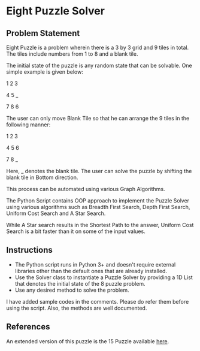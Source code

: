 # Eight Puzzle Solver

## Problem Statement

Eight Puzzle is a problem wherein there is a 3 by 3 grid and 9 tiles in total.
The tiles include numbers from 1 to 8 and a blank tile.

The initial state of the puzzle is any random state that can be solvable. One simple example is given below:

1 2 3

4 5 _

7 8 6

The user can only move Blank Tile so that he can arrange the 9 tiles in the following manner:

1 2 3

4 5 6

7 8 _

Here, _ denotes the blank tile. The user can solve the puzzle by shifting the blank tile in Bottom direction.

This process can be automated using various Graph Algorithms. 

The Python Script contains OOP approach to implement the Puzzle Solver using various algorithms such as Breadth First Search, Depth First Search, Uniform Cost Search and A Star Search.

While A Star search results in the Shortest Path to the answer, Uniform Cost Search is a bit faster than it on some of the input values.

## Instructions

- The Python script runs in Python 3+ and doesn't require external libraries other than the default ones that are already installed.
- Use the Solver class to instantiate a Puzzle Solver by providing a 1D List that denotes the initial state of the 8 puzzle problem.
- Use any desired method to solve the problem.

I have added sample codes in the comments. Please do refer them before using the script. Also, the methods are well documented.

## References

An extended version of this puzzle is the 15 Puzzle available [here](https://en.wikipedia.org/wiki/15_puzzle).

